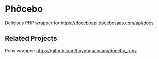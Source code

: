 Phởcebo
==============

Delicious PHP wrapper for https://doceboapi.docebosaas.com/api/docs

Related Projects
--------------

Ruby wrapper: https://github.com/huynhquancam/docebo_ruby
